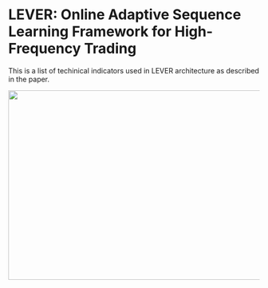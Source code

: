 # LEVER: Online Adaptive Sequence Learning Framework for High-Frequency Trading

This is a list of techinical indicators used in LEVER architecture as described in the paper.

<p align="center">
  <img width="600" height="380.5" src=./figs/technical_indicator_table.png>
</p>
